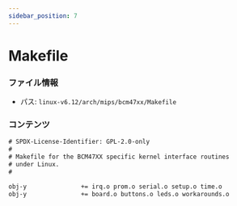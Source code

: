 ```yaml
---
sidebar_position: 7
---
```

# Makefile

### ファイル情報

- パス: `linux-v6.12/arch/mips/bcm47xx/Makefile`

### コンテンツ

```txt
# SPDX-License-Identifier: GPL-2.0-only
#
# Makefile for the BCM47XX specific kernel interface routines
# under Linux.
#

obj-y				+= irq.o prom.o serial.o setup.o time.o
obj-y				+= board.o buttons.o leds.o workarounds.o

```
